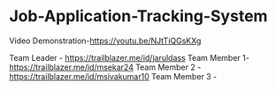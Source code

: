 # Job-Application-Tracking-System

Video Demonstration-https://youtu.be/NJtTiQGsKXg

Team Leader - https://trailblazer.me/id/jaruldass
Team Member 1- https://trailblazer.me/id/msekar24
Team Member 2 -https://trailblazer.me/id/msivakumar10
Team Member 3 -
